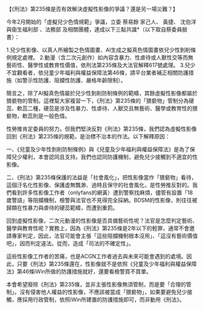 ---
---
【《刑法》第235條是否有效解決虛擬性影像的爭議？還是另一場災難？】

今年2月開始的「虛擬兒少色情規範」爭議，立委 蔡易餘 家己人、 黃捷、 沈伯洋  與衛生福利部  、法務部 及相關團體，達成以下三點共識*（以下取自蔡委員臉書）：

1.兒少性影像、以真人所繪製之色情圖畫、AI生成之擬真色情圖畫依兒少性剝削條例規定處裡。
2.動漫（含二次元創作）如內容含暴力、性虐待或人獸性交等而無藝術性、醫學性或教育性價值，依刑法第235條及大法官解釋617號處理。
3.兒少不宜觀看者，依兒童少年福利與權益保障法第46條，請平台業者補正相關防護措施（如警示性防護、阻攔性防護、嚴格年齡限制）。

簡言之，除了AI擬真色情屬於兒少性剝削防制條例的範疇，其餘虛擬性影像都屬於猥褻物的管制。這裡幫大家複習一下，《刑法》第235條的「猥褻物」管制分為硬蕊、軟蕊二種，硬蕊是涉及性暴力、性虐待、人獸交且無藝術、醫學或教育性的猥褻物，軟蕊則是一般色情。

性勞推肯定委員的努力。但我們堅決反對《刑法》第235條，我們認為虛擬性影像回到《刑法》第235條的規範，是治標不治本的作法。以下解釋原因：

一、《兒童及少年性剝削防制條例》與《兒童及少年福利與權益保障法》是為了保障兒少權利，本會認同且支持。我們也認同防護機制，避免兒少接觸到不適宜的性影像。

二、《刑法》第235條保護的法益是「社會風化」，把性影像當作「猥褻物」看待，這個汙名化性影像、保護虛無飄渺、過時且保守的社會風化，是性勞推反對的。我們看到許多性影像工作者（onlyfans的網黃）遭到警察找麻煩，儘管有設置「18歲警語」等阻攔機制，檢警與法官也不見得完全採納。BDSM的性影像，則往往被歸類在性暴力與虐待的硬蕊範疇，而遭到重罰。

回到虛擬性影像，二次元動漫的性影像是否具備藝術性呢？法官是怎麼判定藝術、醫學與教育性呢？實務上，因為《刑法》第235條是2年以下的輕罪，通常不會邀請專家判定，因此，法官可能會主張「這些阻攔機制根本沒用」、「這沒有藝術價值吧」，因而判定違法。從而，造成「司法的不確定性」。

這些性影像工作者的苦痛，也是ACGN工作者過去與未來可能會遇到的處境。因此，只要《刑法》第235條還在，性影像就不是依照《兒童及少年福利與權益保障法》第46條iWin所做的防護措施就好，還要看檢警買不買單。

本會希望廢除《刑法》第235條，並非主張性影像無須管制，而是要「合理的管制」。沒有侵害他人權益的性影像，不應該被當成「猥褻物」，如果要避免兒少接觸，應採用行政管制，依照iWin所建置的防護措施即可，而非動用《刑法》。
